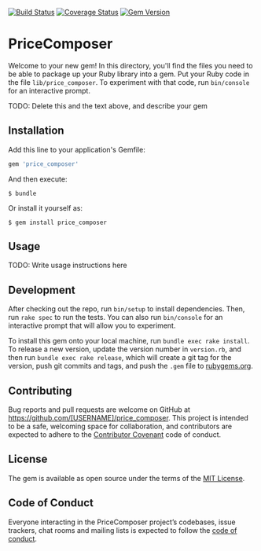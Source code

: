 [![Build Status](https://travis-ci.org/khrystynaklochko/price_composer.svg)](https://travis-ci.org/khrystynaklochko/price_composer)
[![Coverage Status](https://coveralls.io/repos/khrystynaklochko/price_composer/badge.svg?branch=master&service=github)](https://coveralls.io/github/khrystynaklochkoprice_composer?branch=master)
[![Gem Version](https://badge.fury.io/rb/price_composer.svg)](https://badge.fury.io/rb/price_composer)
# PriceComposer

Welcome to your new gem! In this directory, you'll find the files you need to be able to package up your Ruby library into a gem. Put your Ruby code in the file `lib/price_composer`. To experiment with that code, run `bin/console` for an interactive prompt.

TODO: Delete this and the text above, and describe your gem

## Installation

Add this line to your application's Gemfile:

```ruby
gem 'price_composer'
```

And then execute:

    $ bundle

Or install it yourself as:

    $ gem install price_composer

## Usage

TODO: Write usage instructions here

## Development

After checking out the repo, run `bin/setup` to install dependencies. Then, run `rake spec` to run the tests. You can also run `bin/console` for an interactive prompt that will allow you to experiment.

To install this gem onto your local machine, run `bundle exec rake install`. To release a new version, update the version number in `version.rb`, and then run `bundle exec rake release`, which will create a git tag for the version, push git commits and tags, and push the `.gem` file to [rubygems.org](https://rubygems.org).

## Contributing

Bug reports and pull requests are welcome on GitHub at https://github.com/[USERNAME]/price_composer. This project is intended to be a safe, welcoming space for collaboration, and contributors are expected to adhere to the [Contributor Covenant](http://contributor-covenant.org) code of conduct.

## License

The gem is available as open source under the terms of the [MIT License](http://opensource.org/licenses/MIT).

## Code of Conduct

Everyone interacting in the PriceComposer project’s codebases, issue trackers, chat rooms and mailing lists is expected to follow the [code of conduct](https://github.com/[USERNAME]/price_composer/blob/master/CODE_OF_CONDUCT.md).
